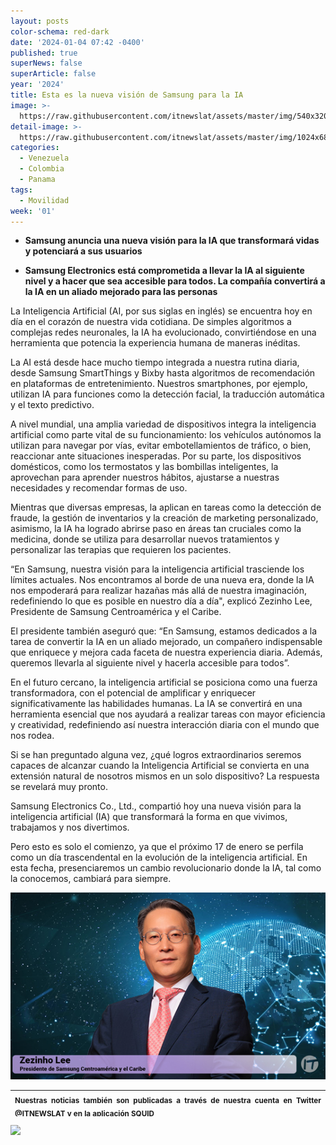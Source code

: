 ```yaml
---
layout: posts
color-schema: red-dark
date: '2024-01-04 07:42 -0400'
published: true
superNews: false
superArticle: false
year: '2024'
title: Esta es la nueva visión de Samsung para la IA
image: >-
  https://raw.githubusercontent.com/itnewslat/assets/master/img/540x320/Zezinho-Lee-p.jpg
detail-image: >-
  https://raw.githubusercontent.com/itnewslat/assets/master/img/1024x680/Zezinho-Lee-g.jpg
categories:
  - Venezuela
  - Colombia
  - Panama
tags:
  - Movilidad
week: '01'
---
```

- **Samsung anuncia una nueva visión para la IA que transformará vidas y potenciará a sus usuarios**

- **Samsung Electronics está comprometida a llevar la IA al siguiente nivel y a hacer que sea accesible para todos. La compañía convertirá a la IA en un aliado mejorado para las personas**

La Inteligencia Artificial (AI, por sus siglas en inglés) se encuentra hoy en día en el corazón de nuestra vida cotidiana. De simples algoritmos a complejas redes neuronales, la IA ha evolucionado, convirtiéndose en una herramienta que potencia la experiencia humana de maneras inéditas.

La AI está desde hace mucho tiempo integrada a nuestra rutina diaria, desde Samsung SmartThings y Bixby hasta algoritmos de recomendación en plataformas de entretenimiento. Nuestros smartphones, por ejemplo, utilizan IA para funciones como la detección facial, la traducción automática y el texto predictivo.

A nivel mundial, una amplia variedad de dispositivos integra la inteligencia artificial como parte vital de su funcionamiento: los vehículos autónomos la utilizan para navegar por vías, evitar embotellamientos de tráfico, o bien, reaccionar ante situaciones inesperadas. Por su parte, los dispositivos domésticos, como los termostatos y las bombillas inteligentes, la aprovechan para aprender nuestros hábitos, ajustarse a nuestras necesidades y recomendar formas de uso.

Mientras que diversas empresas, la aplican en tareas como la detección de fraude, la gestión de inventarios y la creación de marketing personalizado, asimismo, la IA ha logrado abrirse paso en áreas tan cruciales como la medicina, donde se utiliza para desarrollar nuevos tratamientos y personalizar las terapias que requieren los pacientes.

“En Samsung, nuestra visión para la inteligencia artificial trasciende los límites actuales. Nos encontramos al borde de una nueva era, donde la IA nos empoderará para realizar hazañas más allá de nuestra imaginación, redefiniendo lo que es posible en nuestro día a día", explicó Zezinho Lee, Presidente de Samsung Centroamérica y el Caribe.

El presidente también aseguró que: “En Samsung, estamos dedicados a la tarea de convertir la IA en un aliado mejorado, un compañero indispensable que enriquece y mejora cada faceta de nuestra experiencia diaria. Además, queremos llevarla al siguiente nivel y hacerla accesible para todos”.

En el futuro cercano, la inteligencia artificial se posiciona como una fuerza transformadora, con el potencial de amplificar y enriquecer significativamente las habilidades humanas. La IA se convertirá en una herramienta esencial que nos ayudará a realizar tareas con mayor eficiencia y creatividad, redefiniendo así nuestra interacción diaria con el mundo que nos rodea.

Si se han preguntado alguna vez, ¿qué logros extraordinarios seremos capaces de alcanzar cuando la Inteligencia Artificial se convierta en una extensión natural de nosotros mismos en un solo dispositivo? La respuesta se revelará muy pronto.

Samsung Electronics Co., Ltd., compartió hoy una nueva visión para la inteligencia artificial (IA) que transformará la forma en que vivimos, trabajamos y nos divertimos.

Pero esto es solo el comienzo, ya que el próximo 17 de enero se perfila como un día trascendental en la evolución de la inteligencia artificial. En esta fecha, presenciaremos un cambio revolucionario donde la IA, tal como la conocemos, cambiará para siempre.

![](https://raw.githubusercontent.com/itnewslat/assets/master/img/540x320/Zezinho-Lee-p.jpg)

<table style="height: 42px;" width="569">
<tbody>
<tr>
<td style="text-align: justify;"><sub><strong>Nuestras noticias también son publicadas a través de nuestra cuenta en Twitter <a href="https://twitter.com/itnewslat?lang=es">@ITNEWSLAT</a> y en la aplicación <a href="https://squidapp.co/en/">SQUID</a></strong></sub></td>
</tr>
</tbody>
</table>

<img src="https://tracker.metricool.com/c3po.jpg?hash=56f88a41e39ab42c063cc51676587a04"/>
